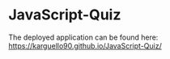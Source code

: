 # JavaScript-Quiz

The deployed application can be found here: https://karguello90.github.io/JavaScript-Quiz/
